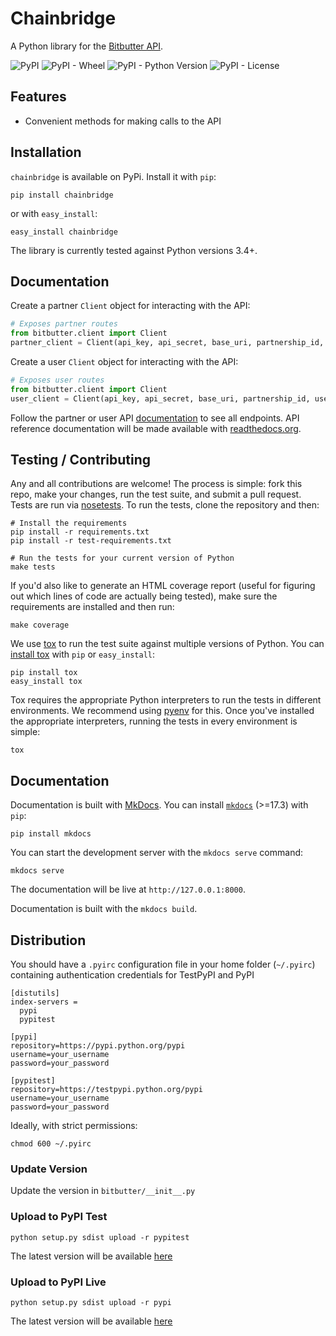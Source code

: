 # Chainbridge

A Python library for the [Bitbutter API](https://docs.bitbutter.com/).

![PyPI](https://img.shields.io/pypi/v/chainbridge.svg)
![PyPI - Wheel](https://img.shields.io/pypi/wheel/chainbridge.svg)
![PyPI - Python Version](https://img.shields.io/pypi/pyversions/chainbridge.svg)
![PyPI - License](https://img.shields.io/pypi/l/chainbridge.svg)

## Features

* Convenient methods for making calls to the API

## Installation

`chainbridge` is available on PyPi. Install it with `pip`:

```
pip install chainbridge
```

or with `easy_install`:

```
easy_install chainbridge
```

The library is currently tested against Python versions 3.4+.

## Documentation

Create a partner `Client` object for interacting with the API:

```python
# Exposes partner routes
from bitbutter.client import Client
partner_client = Client(api_key, api_secret, base_uri, partnership_id, partner_id)
```

Create a user `Client` object for interacting with the API:

```python
# Exposes user routes
from bitbutter.client import Client
user_client = Client(api_key, api_secret, base_uri, partnership_id, user_id)
```

Follow the partner or user API [documentation](https://docs.bitbutter.com/) to see all endpoints. API reference documentation will be made available with [readthedocs.org](https://readthedocs.org/).

## Testing / Contributing

Any and all contributions are welcome! The process is simple: fork this repo, make your changes, run the test suite, and submit a pull request. Tests are run via [nosetests](https://nose.readthedocs.org/en/latest/). To run the tests, clone the repository and then:

```
# Install the requirements
pip install -r requirements.txt
pip install -r test-requirements.txt

# Run the tests for your current version of Python
make tests
```

If you'd also like to generate an HTML coverage report (useful for figuring out which lines of code are actually being tested), make sure the requirements are installed and then run:

```
make coverage
```

We use [tox](https://tox.readthedocs.org/en/latest/) to run the test suite against multiple versions of Python. You can [install tox](http://tox.readthedocs.org/en/latest/install.html) with `pip` or `easy_install`:

```
pip install tox
easy_install tox
```

Tox requires the appropriate Python interpreters to run the tests in different environments. We recommend using [pyenv](https://github.com/yyuu/pyenv#installation) for this. Once you've installed the appropriate interpreters, running the tests in every environment is simple:

```
tox
```

## Documentation

Documentation is built with [MkDocs](http://www.mkdocs.org/about/release-notes/). You can install [`mkdocs`](http://www.mkdocs.org) (>=17.3) with `pip`:

```
pip install mkdocs
```

You can start the development server with the `mkdocs serve` command:

```
mkdocs serve
```

The documentation will be live at `http://127.0.0.1:8000`.

Documentation is built with the `mkdocs build`.

## Distribution

You should have a `.pyirc` configuration file in your home folder (`~/.pyirc`) containing authentication credentials for TestPyPI and PyPI

```
[distutils]
index-servers =
  pypi
  pypitest

[pypi]
repository=https://pypi.python.org/pypi
username=your_username
password=your_password

[pypitest]
repository=https://testpypi.python.org/pypi
username=your_username
password=your_password
```

Ideally, with strict permissions:

```
chmod 600 ~/.pyirc
```

### Update Version

Update the version in `bitbutter/__init__.py`

### Upload to PyPI Test

```
python setup.py sdist upload -r pypitest
```

The latest version will be available [here](https://test.pypi.org/project/chainbridge/)

### Upload to PyPI Live

```
python setup.py sdist upload -r pypi
```

The latest version will be available [here](https://pypi.org/project/chainbridge/)
